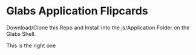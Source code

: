 # Glabs Application Flipcards

Download/Clone this Repo and Install into the js/Application Folder on the Glabs Shell.

This is the right one